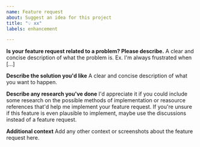 ```yaml
---
name: Feature request
about: Suggest an idea for this project
title: "💡 xx"
labels: enhancement

---
```


**Is your feature request related to a problem? Please describe.**
A clear and concise description of what the problem is. Ex. I'm always frustrated when [...]

**Describe the solution you'd like**
A clear and concise description of what you want to happen.

**Describe any research you've done**
I'd appreciate it if you could include some research on the possible methods of implementation or reasource references that'd help me implement your feature request.
If you're unsure if this feature is even plausible to implement, maybe use the discussions instead of a feature request.

**Additional context**
Add any other context or screenshots about the feature request here.
